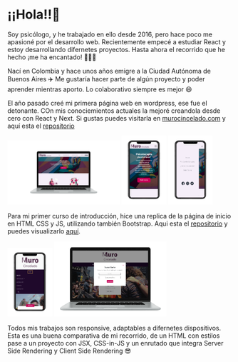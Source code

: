 # ¡¡Hola!!👋

Soy psicólogo, y he trabajado en ello desde 2016, pero hace poco me apasioné por el desarrollo web. Recientemente empecé a estudiar React y estoy desarrollando difernetes proyectos. Hasta ahora el recorrido que he hecho ¡me ha encantado! 💜💜💜

Nací en Colombia y hace unos años emigre a la Ciudad Autónoma de Buenos Aires ✈️ Me gustaría hacer parte de algún proyecto y poder aprender mientras aporto. Lo colaborativo siempre es mejor 😄

El año pasado creé mi primera página web en wordpress, ese fue el detonante. COn mis conociemientos actuales la mejoré creandola desde cero con React y Next. Si gustas puedes visitarla en [murocincelado.com](https://murocincelado.com/) y aquí esta el [repositorio](https://github.com/jmilo13/muro-cincelado)

<img  src='./murocincelado.png' height='50%' width='50%'>
<img  src='./murophone.png' height='20%' width='20%'> <img  src='./murophonemenu.png' height='20%' width='20%'>

Para mi primer curso de introducción, hice una replica de la página de inicio en HTML CSS y JS, utilizando también Bootstrap. Aqui esta el [repositorio](https://github.com/jmilo13/muro_cincelado) y puedes visualizarlo [aquí](https://jmilo13.github.io/muro_cincelado/).

<img  src='./repliphone.png' height='20%' width='20%'> <img  src='./replica.png' height='50%' width='50%'>

Todos mis trabajos son responsive, adaptables a difernetes dispositivos. Esta es una buena comparativa de mi recorrido, de un HTML con estilos pase a un proyecto con JSX, CSS-in-JS y un enrutado que integra Server Side Rendering y Client Side Rendering 😎
